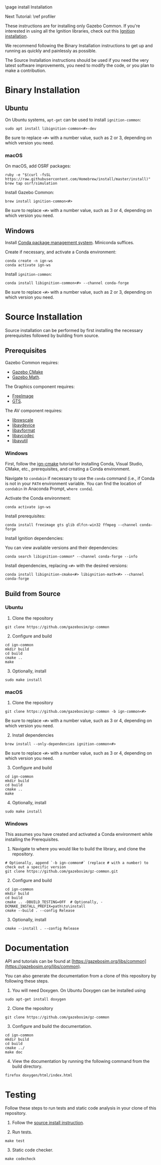 \page install Installation

Next Tutorial: \ref profiler

These instructions are for installing only Gazebo Common.
If you're interested in using all the Ignition libraries, check out this [Ignition installation](https://gazebosim.org/docs/latest/install).

We recommend following the Binary Installation instructions to get up and running as quickly and painlessly as possible.

The Source Installation instructions should be used if you need the very latest software improvements, you need to modify the code, or you plan to make a contribution.

# Binary Installation

## Ubuntu

On Ubuntu systems, `apt-get` can be used to install `ignition-common`:
```
sudo apt install libignition-common<#>-dev
```

Be sure to replace `<#>` with a number value, such as 2 or 3, depending on
which version you need.

### macOS

On macOS, add OSRF packages:
  ```
  ruby -e "$(curl -fsSL https://raw.githubusercontent.com/Homebrew/install/master/install)"
  brew tap osrf/simulation
  ```

Install Gazebo Common:
  ```
  brew install ignition-common<#>
  ```

Be sure to replace `<#>` with a number value, such as 3 or 4, depending on
which version you need.

## Windows

Install [Conda package management system](https://docs.conda.io/projects/conda/en/latest/user-guide/install/download.html).
Miniconda suffices.

Create if necessary, and activate a Conda environment:
```
conda create -n ign-ws
conda activate ign-ws
```

Install `ignition-common`:
```
conda install libignition-common<#> --channel conda-forge
```

Be sure to replace `<#>` with a number value, such as 2 or 3, depending on
which version you need.

# Source Installation

Source installation can be performed by first installing the necessary
prerequisites followed by building from source.

## Prerequisites

Gazebo Common requires:

  * [Gazebo CMake](https://gazebosim.org/libs/cmake)
  * [Gazebo Math](https://gazebosim.org/libs/math).

The Graphics component requires:

  * [FreeImage](http://freeimage.sourceforge.net/)
  * [GTS](http://gts.sourceforge.net/).

The AV component requires:

  * [libswscale](https://www.ffmpeg.org/libswscale.html)
  * [libavdevice](https://www.ffmpeg.org/libavdevice.html)
  * [libavformat](https://www.ffmpeg.org/libavformat.html)
  * [libavcodec](https://www.ffmpeg.org/libavcodec.html)
  * [libavutil](https://www.ffmpeg.org/libavutil.html)

### Windows

First, follow the [ign-cmake](https://github.com/gazebosim/gz-cmake) tutorial for installing Conda, Visual Studio, CMake, etc., prerequisites, and creating a Conda environment.

Navigate to `condabin` if necessary to use the `conda` command (i.e., if Conda is not in your `PATH` environment variable. You can find the location of `condabin` in Anaconda Prompt, `where conda`).

Activate the Conda environment:
```
conda activate ign-ws
```

Install prerequisites:
```
conda install freeimage gts glib dlfcn-win32 ffmpeg --channel conda-forge
```

Install Ignition dependencies:

You can view available versions and their dependencies:
```
conda search libignition-common* --channel conda-forge --info
```

Install dependencies, replacing `<#>` with the desired versions:
```
conda install libignition-cmake<#> libignition-math<#> --channel conda-forge
```

## Build from Source

### Ubuntu

1. Clone the repository
  ```
  git clone https://github.com/gazebosim/gz-common
  ```

2. Configure and build
  ```
  cd ign-common
  mkdir build
  cd build
  cmake ..
  make
  ```

3. Optionally, install
  ```
  sudo make install
  ```

### macOS

1. Clone the repository
  ```
  git clone https://github.com/gazebosim/gz-common -b ign-common<#>
  ```
  Be sure to replace `<#>` with a number value, such as 3 or 4, depending on
  which version you need.

2. Install dependencies
  ```
  brew install --only-dependencies ignition-common<#>
  ```
  Be sure to replace `<#>` with a number value, such as 3 or 4, depending on
  which version you need.

3. Configure and build
  ```
  cd ign-common
  mkdir build
  cd build
  cmake ..
  make
  ```

4. Optionally, install
  ```
  sudo make install
  ```

### Windows

This assumes you have created and activated a Conda environment while installing the Prerequisites.

1. Navigate to where you would like to build the library, and clone the repository.
  ```
  # Optionally, append `-b ign-common#` (replace # with a number) to check out a specific version
  git clone https://github.com/gazebosim/gz-common.git
  ```

2. Configure and build
  ```
  cd ign-common
  mkdir build
  cd build
  cmake .. -DBUILD_TESTING=OFF  # Optionally, -DCMAKE_INSTALL_PREFIX=path\to\install
  cmake --build . --config Release
  ```

3. Optionally, install
  ```
  cmake --install . --config Release
  ```

# Documentation

API and tutorials can be found at [https://gazebosim.org/libs/common](https://gazebosim.org/libs/common).

You can also generate the documentation from a clone of this repository by following these steps.

1. You will need Doxygen. On Ubuntu Doxygen can be installed using
  ```
  sudo apt-get install doxygen
  ```

2. Clone the repository
  ```
  git clone https://github.com/gazebosim/gz-common
  ```

3. Configure and build the documentation.
  ```
  cd ign-common
  mkdir build
  cd build
  cmake ../
  make doc
  ```

4. View the documentation by running the following command from the build directory.
  ```
  firefox doxygen/html/index.html
  ```

# Testing

Follow these steps to run tests and static code analysis in your clone of this repository.

1. Follow the [source install instruction](#source-install).

2. Run tests.
  ```
  make test
  ```

3. Static code checker.
  ```
  make codecheck
  ```
